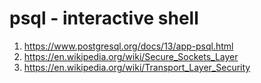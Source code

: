 # psql - interactive shell
1. https://www.postgresql.org/docs/13/app-psql.html
2. https://en.wikipedia.org/wiki/Secure_Sockets_Layer
3. https://en.wikipedia.org/wiki/Transport_Layer_Security



